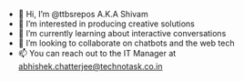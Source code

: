 - 👋 Hi, I’m @ttbsrepos A.K.A Shivam
- 👀 I’m interested in producing creative solutions
- 🌱 I’m currently learning about interactive conversations
- 💞️ I’m looking to collaborate on chatbots and the web tech
- 📫 You can reach out to the IT Manager at abhishek.chatterjee@technotask.co.in
